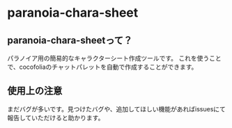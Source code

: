 # paranoia-chara-sheet



## paranoia-chara-sheetって？
パラノイア用の簡易的なキャラクターシート作成ツールです。
これを使うことで、cocofoliaのチャットパレットを自動で作成することができます。

## 使用上の注意
まだバグが多いです。見つけたバグや、追加してほしい機能があればissuesにて報告していただけると助かります。
